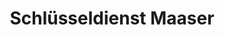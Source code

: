 ---
title: "Schlüsseldienst Maaser"
url: /oberhausen/schluesseldienst-maaser/
shop: Schlüsseldienst
---